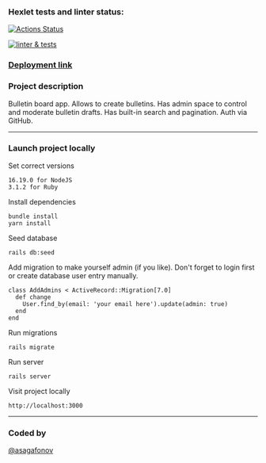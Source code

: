 ### Hexlet tests and linter status:
[![Actions Status](https://github.com/asagafonov/rails-project-65/workflows/hexlet-check/badge.svg)](https://github.com/asagafonov/rails-project-65/actions)

[![linter & tests](https://github.com/asagafonov/rails-project-65/actions/workflows/linter-and-tests.yml/badge.svg)](https://github.com/asagafonov/rails-project-65/actions/workflows/linter-and-tests.yml)

### [Deployment link](https://rails-bulletin-board.up.railway.app)

### Project description

Bulletin board app. Allows to create bulletins. Has admin space to control and moderate bulletin drafts. Has built-in search and pagination. Auth via GitHub.

<hr>

### Launch project locally

Set correct versions
```
16.19.0 for NodeJS
3.1.2 for Ruby
```

Install dependencies
```
bundle install
yarn install
```

Seed database
```
rails db:seed
```

Add migration to make yourself admin (if you like). Don't forget to login first or create database user entry manually.
```
class AddAdmins < ActiveRecord::Migration[7.0]
  def change
    User.find_by(email: 'your email here').update(admin: true)
  end
end

```

Run migrations
```
rails migrate
```

Run server
```
rails server
```

Visit project locally
```
http://localhost:3000
```

<hr>

### Coded by

[@asagafonov](https://github.com/asagafonov)